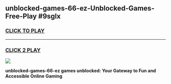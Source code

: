 
## unblocked-games-66-ez-Unblocked-Games-Free-Play #9sglx
<h3>
<a href="https://us.freeplayer.one?title=unblocked-games-66-ez&ref=9M">CLICK TO PLAY</a></h3>
<hr>

<h3>
<a href="https://us.freeplayer.one?title=unblocked-games-66-ez&ref=9M">CLICK 2 PLAY</a>
  
</h3>

<a href="https://us.freeplayer.one?title=unblocked-games-66-ez&ref=9M"><img src="https://clearcache.store/games.png"></a>


**unblocked-games-66-ez games unblocked: Your Gateway to Fun and Accessible Online Gaming**
